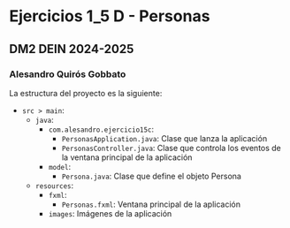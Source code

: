 # Ejercicios 1_5 D - Personas
## DM2 DEIN 2024-2025
### Alesandro Quirós Gobbato

La estructura del proyecto es la siguiente:
- `src > main`:
    - `java`:
        - `com.alesandro.ejercicio15c`:
            - `PersonasApplication.java`: Clase que lanza la aplicación
            - `PersonasController.java`: Clase que controla los eventos de la ventana principal de la aplicación
        - `model`:
            - `Persona.java`: Clase que define el objeto Persona
    - `resources`:
        - `fxml`:
            - `Personas.fxml`: Ventana principal de la aplicación
        - `images`: Imágenes de la aplicación